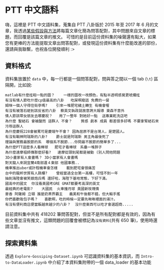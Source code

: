 # PTT 中文語料

嗨，這裡是 PTT 中文語料集，蒐集自 PTT 八卦版於 2015 年至 2017 年 6 月的文章，我透過[某些假設與方法](https://github.com/zake7749/PTT-Chat-Generator)將每篇文章化簡為問答配對，其中問題來自文章的標題，而回覆是該篇文章的推文。
可惜的是目前這份資料集的噪聲還有點大，如果您有更棒的方法能提取文章出問答配對，或發現這份資料集有什麼能改進的部份，還請與我聯繫，也祝各位開發順利 :>

## 資料格式

資料集放置於 `data` 中，每一行都是一個問答配對，問與答之間以一個 tab (`\t`) 區隔開，比如說:

```
matlab有什麼炫砲一點的圖？	一樣的圖改一改顏色，有點半透明感覺更唬爛炫
有沒有情人節吃什麼cp值最高的八卦	吃屎啊廢話 免費的一餐
姆咪一個人守得住街亭嗎?	引來一堆肥宅穢土轉生 有機會喔
有沒有被落石砸到該反省的八卦	蔡英文執政就故意誇大報導 東森不意外
情人節該帶女朋友去哪慶祝？	用了一整年 對她好一點  送專業乾洗店吧
為什麼 聖結石 會被酸而 這群人 不會？	質感 劇本 成員 都差很多好嗎 不要拿腎結石來污辱這群人
為什麼慶祝228會被罵可是慶端午不會？	因為屈原不是台灣人，是楚國人。
有沒有戰神阿瑞斯的八卦?	爵士就是阿瑞斯 男主角最後死了
理論與實務最脫節的系	哪個系不脫節...你問最不脫節的簡單多了...
為什麼PTT這麼多人看棒球	肥宅才看棒球　系壘一堆胖子
為什麼達摩祖師傳那麼好看?	達摩從頭到尾都是被動 (別人問他問題
3D小畫家有人會畫嗎？	3D小當家有人會畫嗎
對天龍人來說宜蘭4南部還４東部	他國事務..
機車推出uber或計程機車會怎樣	載到肥宅會很痛苦
台中的龍邦世貿有人跳樓?	曾經當過全台第一高樓，可惜不到一年
抽到海陸會被笑娘炮兵嗎	還好啦，海陸下基地常態，下好下滿。
國高中的國文	你沒看美國考GRE GMAT都要考高深的英文
最經典的老電影?	大國民  火車撞月球 美國新玫瑰情
麥香 阿薩姆 立頓 誰是奶茶界霸主	義美和午後都不錯，但大輸手搖
你們喜歡吸包子嗎？	喜歡啊，吃的時候一定要先啾啾裡面的湯汁。
有沒有便利商店便當飯越來越少的八卦？	沒什麼東西可以吃才會選超商.....
```

目前資料集中共有 418202 筆問答配對，但並不是所有配對都是有效的，因為有些文章並沒有推文，這類問題的回覆會被標記為`沒有資料`(共有 650 筆)，使用時還請注意。

## 探索資料集

透過 `Explore-Gossiping-Dataset.ipynb` 可認識資料集的基本資訊，而 `Intro-to-DataLoader.ipynb` 中介紹了本資料集附帶的一個 data_loader 的基本功能
